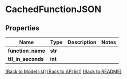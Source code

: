 # CachedFunctionJSON

## Properties
Name | Type | Description | Notes
------------ | ------------- | ------------- | -------------
**function_name** | **str** |  | 
**ttl_in_seconds** | **int** |  | 

[[Back to Model list]](../README.md#documentation-for-models) [[Back to API list]](../README.md#documentation-for-api-endpoints) [[Back to README]](../README.md)


